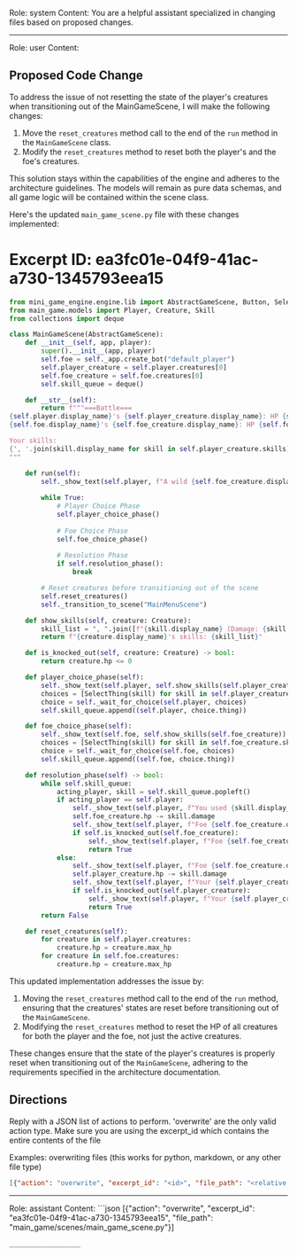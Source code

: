 Role: system
Content: You are a helpful assistant specialized in changing files based on proposed changes.
__________________
Role: user
Content: 
## Proposed Code Change
To address the issue of not resetting the state of the player's creatures when transitioning out of the MainGameScene, I will make the following changes:

1. Move the `reset_creatures` method call to the end of the `run` method in the `MainGameScene` class.
2. Modify the `reset_creatures` method to reset both the player's and the foe's creatures.

This solution stays within the capabilities of the engine and adheres to the architecture guidelines. The models will remain as pure data schemas, and all game logic will be contained within the scene class.

Here's the updated `main_game_scene.py` file with these changes implemented:

# Excerpt ID: ea3fc01e-04f9-41ac-a730-1345793eea15
```python main_game/scenes/main_game_scene.py
from mini_game_engine.engine.lib import AbstractGameScene, Button, SelectThing
from main_game.models import Player, Creature, Skill
from collections import deque

class MainGameScene(AbstractGameScene):
    def __init__(self, app, player):
        super().__init__(app, player)
        self.foe = self._app.create_bot("default_player")
        self.player_creature = self.player.creatures[0]
        self.foe_creature = self.foe.creatures[0]
        self.skill_queue = deque()

    def __str__(self):
        return f"""===Battle===
{self.player.display_name}'s {self.player_creature.display_name}: HP {self.player_creature.hp}/{self.player_creature.max_hp}
{self.foe.display_name}'s {self.foe_creature.display_name}: HP {self.foe_creature.hp}/{self.foe_creature.max_hp}

Your skills:
{', '.join(skill.display_name for skill in self.player_creature.skills)}
"""

    def run(self):
        self._show_text(self.player, f"A wild {self.foe_creature.display_name} appeared!")
        
        while True:
            # Player Choice Phase
            self.player_choice_phase()
            
            # Foe Choice Phase
            self.foe_choice_phase()
            
            # Resolution Phase
            if self.resolution_phase():
                break

        # Reset creatures before transitioning out of the scene
        self.reset_creatures()
        self._transition_to_scene("MainMenuScene")

    def show_skills(self, creature: Creature):
        skill_list = ", ".join([f"{skill.display_name} (Damage: {skill.damage})" for skill in creature.skills])
        return f"{creature.display_name}'s skills: {skill_list}"

    def is_knocked_out(self, creature: Creature) -> bool:
        return creature.hp <= 0

    def player_choice_phase(self):
        self._show_text(self.player, self.show_skills(self.player_creature))
        choices = [SelectThing(skill) for skill in self.player_creature.skills]
        choice = self._wait_for_choice(self.player, choices)
        self.skill_queue.append((self.player, choice.thing))

    def foe_choice_phase(self):
        self._show_text(self.foe, self.show_skills(self.foe_creature))
        choices = [SelectThing(skill) for skill in self.foe_creature.skills]
        choice = self._wait_for_choice(self.foe, choices)
        self.skill_queue.append((self.foe, choice.thing))

    def resolution_phase(self) -> bool:
        while self.skill_queue:
            acting_player, skill = self.skill_queue.popleft()
            if acting_player == self.player:
                self._show_text(self.player, f"You used {skill.display_name}!")
                self.foe_creature.hp -= skill.damage
                self._show_text(self.player, f"Foe {self.foe_creature.display_name} took {skill.damage} damage!")
                if self.is_knocked_out(self.foe_creature):
                    self._show_text(self.player, f"Foe {self.foe_creature.display_name} fainted! You win!")
                    return True
            else:
                self._show_text(self.player, f"Foe {self.foe_creature.display_name} used {skill.display_name}!")
                self.player_creature.hp -= skill.damage
                self._show_text(self.player, f"Your {self.player_creature.display_name} took {skill.damage} damage!")
                if self.is_knocked_out(self.player_creature):
                    self._show_text(self.player, f"Your {self.player_creature.display_name} fainted! You lose!")
                    return True
        return False

    def reset_creatures(self):
        for creature in self.player.creatures:
            creature.hp = creature.max_hp
        for creature in self.foe.creatures:
            creature.hp = creature.max_hp
```

This updated implementation addresses the issue by:

1. Moving the `reset_creatures` method call to the end of the `run` method, ensuring that the creatures' states are reset before transitioning out of the `MainGameScene`.
2. Modifying the `reset_creatures` method to reset the HP of all creatures for both the player and the foe, not just the active creatures.

These changes ensure that the state of the player's creatures is properly reset when transitioning out of the `MainGameScene`, adhering to the requirements specified in the architecture documentation.

## Directions
Reply with a JSON list of actions to perform. 'overwrite' are the only valid action type. 
Make sure you are using the excerpt_id which contains the entire contents of the file

Examples:
overwriting files (this works for python, markdown, or any other file type)
```json output_example1
[{"action": "overwrite", "excerpt_id": "<id>", "file_path": "<relative file path>"}]
```

__________________
Role: assistant
Content: ```json
[{"action": "overwrite", "excerpt_id": "ea3fc01e-04f9-41ac-a730-1345793eea15", "file_path": "main_game/scenes/main_game_scene.py"}]
```
__________________
